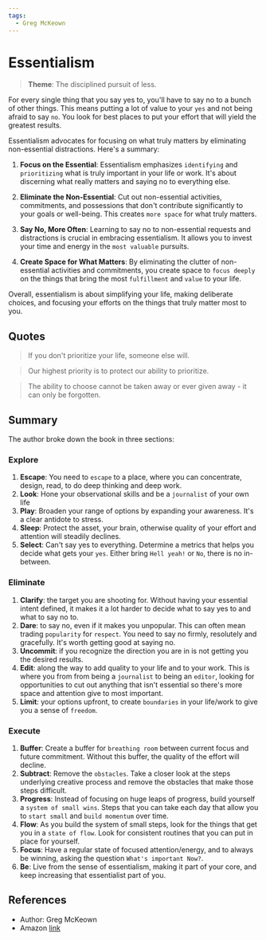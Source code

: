 ```yaml
---
tags:
  - Greg McKeown
---
```


# Essentialism

> **Theme**: The disciplined pursuit of less.

For every single thing that you say yes to, you'll have to say no to a bunch of other things. This means putting a lot of value to your `yes` and not being afraid to say `no`. You look for best places to put your effort that will yield the greatest results.

Essentialism advocates for focusing on what truly matters by eliminating non-essential distractions. Here's a summary:

1. **Focus on the Essential**: Essentialism emphasizes `identifying` and `prioritizing` what is truly important in your life or work. It's about discerning what really matters and saying no to everything else.

2. **Eliminate the Non-Essential**: Cut out non-essential activities, commitments, and possessions that don't contribute significantly to your goals or well-being. This creates `more space` for what truly matters.

3. **Say No, More Often**: Learning to say no to non-essential requests and distractions is crucial in embracing essentialism. It allows you to invest your time and energy in the `most valuable` pursuits.

4. **Create Space for What Matters**: By eliminating the clutter of non-essential activities and commitments, you create space to `focus deeply` on the things that bring the most `fulfillment` and `value` to your life.

Overall, essentialism is about simplifying your life, making deliberate choices, and focusing your efforts on the things that truly matter most to you.

## Quotes

> If you don't prioritize your life, someone else will.

> Our highest priority is to protect our ability to prioritize.

> The ability to choose cannot be taken away or ever given away - it can only be forgotten.

## Summary

The author broke down the book in three sections:

### Explore

1. **Escape**: You need to `escape` to a place, where you can concentrate, design, read, to do deep thinking and deep work.
2. **Look**: Hone your observational skills and be a `journalist` of your own life
3. **Play**: Broaden your range of options by expanding your awareness. It's a clear antidote to stress.
4. **Sleep**: Protect the asset, your brain, otherwise quality of your effort and attention will steadily declines.
5. **Select**: Can't say yes to everything. Determine a metrics that helps you decide what gets your `yes`. Either bring `Hell yeah!` or `No`, there is no in-between.

### Eliminate

1. **Clarify**: the target you are shooting for. Without having your essential intent defined, it makes it a lot harder to decide what to say yes to and what to say no to.
2. **Dare**: to say no, even if it makes you unpopular. This can often mean trading `popularity` for `respect`. You need to say no firmly, resolutely and gracefully. It's worth getting good at saying no.
3. **Uncommit**: if you recognize the direction you are in is not getting you the desired results.
4. **Edit**: along the way to add quality to your life and to your work. This is where you from from being a `journalist` to being an `editor`, looking for opportunities to cut out anything that isn't essential so there's more space and attention give to most important.
5. **Limit**: your options upfront, to create `boundaries` in your life/work to give you a sense of `freedom`.

### Execute

1. **Buffer**: Create a buffer for `breathing room` between current focus and future commitment. Without this buffer, the quality of the effort will decline.
2. **Subtract**: Remove the `obstacles`. Take a closer look at the steps underlying creative process and remove the obstacles that make those steps difficult.
3. **Progress**: Instead of focusing on huge leaps of progress, build yourself a `system of small wins`. Steps that you can take each day that allow you to `start small` and `build momentum` over time.
4. **Flow**: As you build the system of small steps, look for the things that get you in a `state of flow`. Look for consistent routines that you can put in place for yourself.
5. **Focus**: Have a regular state of focused attention/energy, and to always be winning, asking the question `What's important Now?`.
6. **Be**: Live from the sense of essentialism, making it part of your core, and keep increasing that essentialist part of you.

## References

- Author: Greg McKeown
- Amazon [link](https://a.co/d/eeknBeQ)
